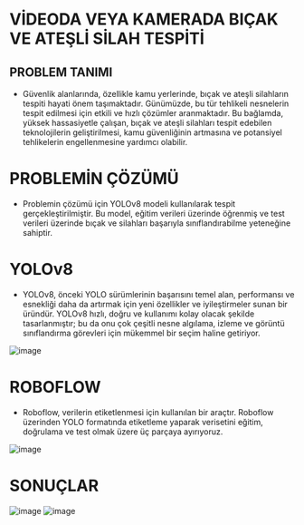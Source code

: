 # VİDEODA VEYA KAMERADA BIÇAK VE ATEŞLİ SİLAH TESPİTİ

## PROBLEM TANIMI
- Güvenlik alanlarında, özellikle kamu yerlerinde, bıçak ve ateşli silahların tespiti hayati önem taşımaktadır. Günümüzde, bu tür tehlikeli nesnelerin tespit edilmesi için etkili ve hızlı çözümler aranmaktadır. Bu bağlamda, yüksek hassasiyetle çalışan, bıçak ve ateşli silahları tespit edebilen teknolojilerin geliştirilmesi, kamu güvenliğinin artmasına ve potansiyel tehlikelerin engellenmesine yardımcı olabilir.

# PROBLEMİN ÇÖZÜMÜ
- Problemin çözümü için YOLOv8 modeli kullanılarak tespit gerçekleştirilmiştir. Bu model, eğitim verileri üzerinde öğrenmiş ve test verileri üzerinde bıçak ve silahları başarıyla sınıflandırabilme yeteneğine sahiptir.


# YOLOv8
- YOLOv8, önceki YOLO sürümlerinin başarısını temel alan, performansı ve esnekliği daha da artırmak için yeni özellikler ve iyileştirmeler sunan bir üründür. YOLOv8 hızlı, doğru ve kullanımı kolay olacak şekilde tasarlanmıştır; bu da onu çok çeşitli nesne algılama, izleme ve görüntü sınıflandırma görevleri için mükemmel bir seçim haline getiriyor.

![image](https://github.com/Puyz/weapon-knife-detection/assets/42616536/6be8e7c4-f445-414b-99c4-141a946447ac)


# ROBOFLOW
- Roboflow, verilerin etiketlenmesi için kullanılan bir araçtır. Roboflow üzerinden YOLO formatında etiketleme yaparak verisetini eğitim, doğrulama ve test olmak üzere üç parçaya ayırıyoruz.

![image](https://github.com/Puyz/weapon-knife-detection/assets/42616536/49995175-1992-4cb3-be37-a6a95d1c2dd5)

# SONUÇLAR
![image](https://github.com/Puyz/weapon-knife-detection/assets/42616536/58b18f73-00eb-4da9-9803-5d911f7b3a9d)
![image](https://github.com/Puyz/weapon-knife-detection/assets/42616536/8df0372e-4a36-40cb-a027-08c8e073b00a)

